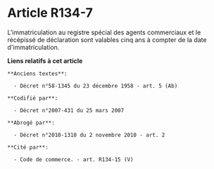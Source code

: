 # Article R134-7

L'immatriculation au registre spécial des agents commerciaux et le récépissé de déclaration sont valables cinq ans à compter
de la date d'immatriculation.

**Liens relatifs à cet article**

	**Anciens textes**:

	  - Décret n°58-1345 du 23 décembre 1958 - art. 5 (Ab)

	**Codifié par**:

	  - Décret n°2007-431 du 25 mars 2007

	**Abrogé par**:

	  - Décret n°2010-1310 du 2 novembre 2010 - art. 2

	**Cité par**:

	  - Code de commerce. - art. R134-15 (V)

